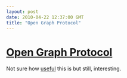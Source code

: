 ```yaml
---
layout: post
date: 2010-04-22 12:37:00 GMT
title: "Open Graph Protocol"
---
```

# [Open Graph Protocol](http://opengraphprotocol.com)

Not sure how [useful](http://developers.facebook.com/docs/opengraph) this is but still, interesting.